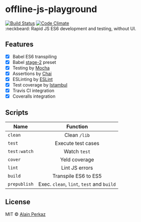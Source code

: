 # offline-js-playground
[![Build Status](https://travis-ci.org/aperkaz/offline-js-playground.svg?branch=master)](https://travis-ci.org/aperkaz/offline-js-playground)
[![Code Climate](https://codeclimate.com/github/ooade/NextSimpleStarter/badges/gpa.svg)](https://codeclimate.com/github/ooade/NextSimpleStarter) <br />
:neckbeard: Rapid JS ES6 development and testing, without UI.

## Features
- [X] Babel ES6 transpiling
- [X] Babel [stage-2](https://babeljs.io/docs/plugins/preset-stage-2/) preset
- [X] Testing by [Mocha](https://mochajs.org/)
- [X] Assertions by [Chai](http://chaijs.com)
- [X] ESLinting by [ESLint](http://eslint.org/)
- [X] Test coverage by [Istambul](https://istanbul.js.org)
- [X] Travis CI integration
- [X] Coveralls integration

## Scripts
| Name          | Function        |
| ------------- |:---------------:|
| `clean`       | Clean `/lib`    |
| `test`        | Execute test cases    |
| `test:watch`  | Watch `test`     |
| `cover`       | Yeld coverage    |
| `lint`        | Lint JS errors   |
| `build`       | Transpile ES6 to ES5  |
| `prepublish`  | Exec. `clean`, `lint`, `test` and `build`     |

## License
MIT © [Alain Perkaz](https://aperkaz.github.io)
